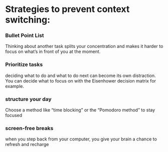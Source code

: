 

# Strategies to prevent context switching:

### Bullet Point List
Thinking about another task splits your concentration and makes it harder to focus on what’s in front of you at the moment.

### Prioritize tasks
deciding what to do and what to do next can become its own distraction.
You can decide what to focus on with the Eisenhower decision matrix for example.

### structure your day
Choose a method like “time blocking” or the “Pomodoro method” to stay focused

### screen-free breaks
when you step back from your computer, you give your brain a chance to refresh and recharge
